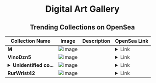 <div align="center">

# Digital Art Gallery

## Trending Collections on OpenSea

| Collection Name                       | Image                                                                                     | Description                       | OpenSea Link                                                                                          |
|---------------------------------------|-------------------------------------------------------------------------------------------|-----------------------------------|--------------------------------------------------------------------------------------------------------|
| **M** | ![Image](https://i.seadn.io/s/raw/files/38065b30275c84490ea0920ec5ba5949.jpg?w=500&auto=format?w=200&auto=format) |  | <details><summary>Link</summary>[M](https://opensea.io/collection/m-1632)</details> |
| **VinoDzn5** | ![Image](https://i.seadn.io/s/raw/files/c711fb18e2e8e89127e23228c50c0ada.png?w=500&auto=format?w=200&auto=format) |  | <details><summary>Link</summary>[VinoDzn5](https://opensea.io/collection/vinodzn5)</details> |
| **<details><summary>Unidentified co...</summary>Unidentified contract e9dd3839-45dd-4364-a1f5-56f68d57a3f9</details>** | ![Image](https://i.seadn.io/s/raw/files/a837708742ad8afcb35eb60ba787976d.jpg?w=500&auto=format?w=200&auto=format) |  | <details><summary>Link</summary>[Unidentified contract e9dd3839-45dd-4364-a1f5-56f68d57a3f9](https://opensea.io/collection/unidentified-contract-e9dd3839-45dd-4364-a1f5-56f6)</details> |
| **RurWrist42** | ![Image](https://i.seadn.io/s/raw/files/786c535e5e4b9325cc8badc7ade1c098.png?w=500&auto=format?w=200&auto=format) |  | <details><summary>Link</summary>[RurWrist42](https://opensea.io/collection/rurwrist42)</details> |

</div>